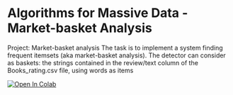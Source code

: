 # Algorithms for Massive Data - Market-basket Analysis

Project: Market-basket analysis
The task is to implement a system finding frequent itemsets (aka market-basket analysis). The detector can consider as baskets: 
the strings contained in the review/text column of the Books_rating.csv file, using words as items

[![Open In Colab](https://colab.research.google.com/assets/colab-badge.svg)]([https://colab.research.google.com/github/tuonome/progetto/blob/main/notebooks/market_basket_analysis.ipynb](https://colab.research.google.com/drive/1S17UittW_YjpPRsRON-v2ex0S7z2hP7d#scrollTo=4gGeoopwLCgS))
